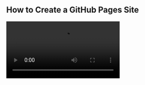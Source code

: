 ## How to Create a GitHub Pages Site

![Click Here To Watch The Video!](./githubpagestutorial.mp4) 
